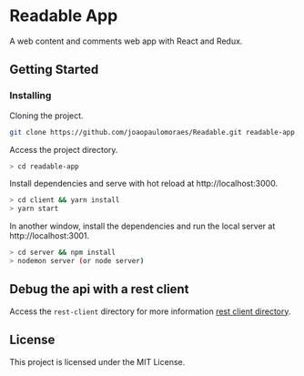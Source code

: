 # Readable App

A web content and comments web app with React and Redux.

## Getting Started

### Installing

Cloning the project.
```bash
git clone https://github.com/joaopaulomoraes/Readable.git readable-app
```

Access the project directory.
```bash
> cd readable-app
```

Install dependencies and serve with hot reload at http://localhost:3000.
```bash
> cd client && yarn install
> yarn start
```

In another window, install the dependencies and run the local server at http://localhost:3001.
```bash
> cd server && npm install
> nodemon server (or node server)
```

## Debug the api with a rest client

Access the `rest-client` directory for more information [rest client directory](/rest-client).

## License

This project is licensed under the MIT License.
